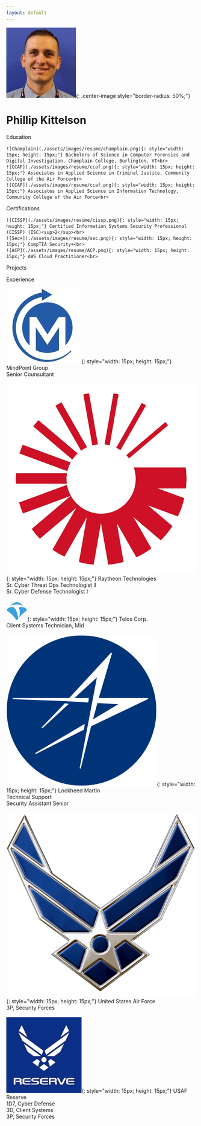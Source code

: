 ```yaml
---
layout: default
---
```


![PhillProfile](./assets/images/PhillProfile.jpg){: .center-image style="border-radius: 50%;"}

# Phillip Kittelson

<i class="fa fa-graduation-cap" aria-hidden="true" style="color:#191970"></i> Education

    ![Champlain](./assets/images/resume/champlain.png){: style="width: 15px; height: 15px;"} Bachelors of Science in Computer Forensics and Digital Investigation, Champlain College, Burlington, VT<br>
    ![CCAF](./assets/images/resume/ccaf.png){: style="width: 15px; height: 15px;"} Associates in Applied Science in Criminal Justice, Community College of the Air Force<br>
    ![CCAF](./assets/images/resume/ccaf.png){: style="width: 15px; height: 15px;"} Associates in Applied Science in Information Technology, Community College of the Air Force<br>

<i class="fa fa-certificate" aria-hidden="true" style="color:#191970"></i> Certifications

    ![CISSP](./assets/images/resume/cissp.png){: style="width: 15px; height: 15px;"} Certified Information Systems Security Professional (CISSP) (ISC)<sup>2</sup><br>
    ![Sec+](./assets/images/resume/sec.png){: style="width: 15px; height: 15px;"} CompTIA Security+<br>
    ![ACP](./assets/images/resume/ACP.png){: style="width: 15px; height: 15px;"} AWS Cloud Practitioner<br>

<i class="fa fa-terminal" style="color:#191970" aria-hidden="true"></i> Projects

<i class="fa fa-briefcase" aria-hidden="true" style="color:#191970"></i> Experience

![MPG](./assets/images/resume/mpg.jpg){: style="width: 15px; height: 15px;"} MindPoint Group<br>
Senior Counsultant<br><br>
![RTX](./assets/images/resume/rtx.jpg){: style="width: 15px; height: 15px;"} Raytheon Technologies<br>
Sr. Cyber Threat Ops Technologist II<br>
Sr. Cyber Defense Technologist I<br><br>
![Telos](./assets/images/resume/telos.png){: style="width: 15px; height: 15px;"} Telos Corp.<br>
Client Systems Technician, Mid<br><br>
![LM](./assets/images/resume/lm.png){: style="width: 15px; height: 15px;"} Lockheed Martin<br>
Technical Support<br>
Security Assistant Senior<br><br>
![USAF](./assets/images/resume/usaf.png){: style="width: 15px; height: 15px;"} United States Air Force<br>
3P, Security Forces<br><br>
![USAFR](./assets/images/resume/usafr.jpg){: style="width: 15px; height: 15px;"} USAF Reserve<br>
1D7, Cyber Defense<br>
3D, Client Systems<br>
3P, Security Forces<br>